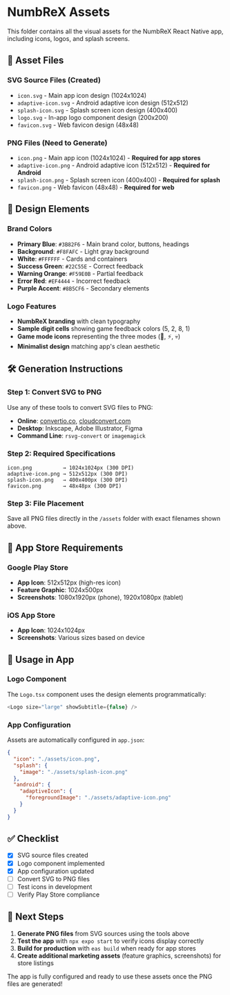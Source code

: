 # NumbReX Assets

This folder contains all the visual assets for the NumbReX React Native app, including icons, logos, and splash screens.

## 📁 Asset Files

### SVG Source Files (Created)
- `icon.svg` - Main app icon design (1024x1024)
- `adaptive-icon.svg` - Android adaptive icon design (512x512)
- `splash-icon.svg` - Splash screen icon design (400x400)
- `logo.svg` - In-app logo component design (200x200)
- `favicon.svg` - Web favicon design (48x48)

### PNG Files (Need to Generate)
- `icon.png` - Main app icon (1024x1024) - **Required for app stores**
- `adaptive-icon.png` - Android adaptive icon (512x512) - **Required for Android**
- `splash-icon.png` - Splash screen icon (400x400) - **Required for splash**
- `favicon.png` - Web favicon (48x48) - **Required for web**

## 🎨 Design Elements

### Brand Colors
- **Primary Blue**: `#3B82F6` - Main brand color, buttons, headings
- **Background**: `#F8FAFC` - Light gray background
- **White**: `#FFFFFF` - Cards and containers
- **Success Green**: `#22C55E` - Correct feedback
- **Warning Orange**: `#F59E0B` - Partial feedback  
- **Error Red**: `#EF4444` - Incorrect feedback
- **Purple Accent**: `#8B5CF6` - Secondary elements

### Logo Features
- **NumbReX branding** with clean typography
- **Sample digit cells** showing game feedback colors (5, 2, 8, 1)
- **Game mode icons** representing the three modes (🎯, ⚡, 💀)
- **Minimalist design** matching app's clean aesthetic

## 🛠️ Generation Instructions

### Step 1: Convert SVG to PNG
Use any of these tools to convert SVG files to PNG:
- **Online**: [convertio.co](https://convertio.co/svg-png/), [cloudconvert.com](https://cloudconvert.com/svg-to-png)
- **Desktop**: Inkscape, Adobe Illustrator, Figma
- **Command Line**: `rsvg-convert` or `imagemagick`

### Step 2: Required Specifications
```
icon.png          → 1024x1024px (300 DPI)
adaptive-icon.png → 512x512px (300 DPI)  
splash-icon.png   → 400x400px (300 DPI)
favicon.png       → 48x48px (300 DPI)
```

### Step 3: File Placement
Save all PNG files directly in the `/assets` folder with exact filenames shown above.

## 📱 App Store Requirements

### Google Play Store
- **App Icon**: 512x512px (high-res icon)
- **Feature Graphic**: 1024x500px
- **Screenshots**: 1080x1920px (phone), 1920x1080px (tablet)

### iOS App Store  
- **App Icon**: 1024x1024px
- **Screenshots**: Various sizes based on device

## 🚀 Usage in App

### Logo Component
The `Logo.tsx` component uses the design elements programmatically:
```typescript
<Logo size="large" showSubtitle={false} />
```

### App Configuration
Assets are automatically configured in `app.json`:
```json
{
  "icon": "./assets/icon.png",
  "splash": {
    "image": "./assets/splash-icon.png"
  },
  "android": {
    "adaptiveIcon": {
      "foregroundImage": "./assets/adaptive-icon.png"
    }
  }
}
```

## ✅ Checklist

- [x] SVG source files created
- [x] Logo component implemented
- [x] App configuration updated
- [ ] Convert SVG to PNG files
- [ ] Test icons in development
- [ ] Verify Play Store compliance

## 🎯 Next Steps

1. **Generate PNG files** from SVG sources using the tools above
2. **Test the app** with `npx expo start` to verify icons display correctly
3. **Build for production** with `eas build` when ready for app stores
4. **Create additional marketing assets** (feature graphics, screenshots) for store listings

The app is fully configured and ready to use these assets once the PNG files are generated!
